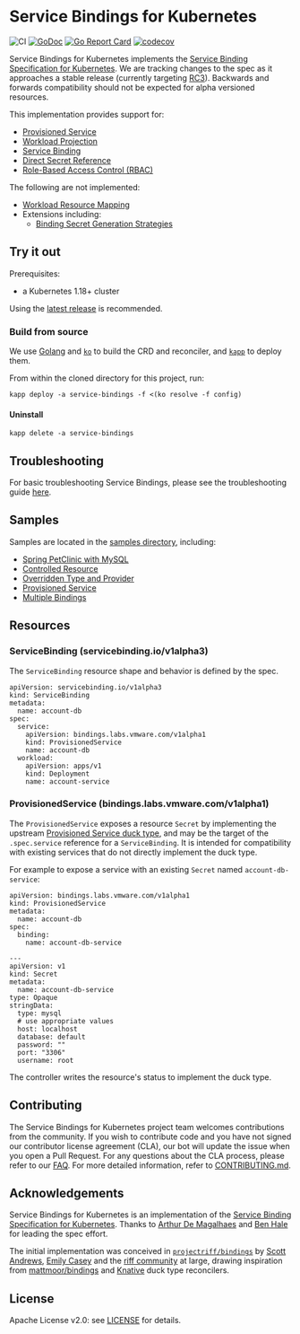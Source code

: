 
# Service Bindings for Kubernetes

![CI](https://github.com/vmware-tanzu/servicebinding/workflows/CI/badge.svg?branch=main)
[![GoDoc](https://godoc.org/github.com/vmware-tanzu/servicebinding?status.svg)](https://godoc.org/github.com/vmware-tanzu/servicebinding)
[![Go Report Card](https://goreportcard.com/badge/github.com/vmware-tanzu/servicebinding)](https://goreportcard.com/report/github.com/vmware-tanzu/servicebinding)
[![codecov](https://codecov.io/gh/vmware-tanzu/servicebinding/branch/main/graph/badge.svg)](https://codecov.io/gh/vmware-tanzu/servicebinding)


Service Bindings for Kubernetes implements the [Service Binding Specification for Kubernetes](https://servicebinding.io/). We are tracking changes to the spec as it approaches a stable release (currently targeting [RC3](https://github.com/servicebinding/spec/tree/v1.0.0-rc3)). Backwards and forwards compatibility should not be expected for alpha versioned resources.

This implementation provides support for:
- [Provisioned Service](https://github.com/servicebinding/spec/tree/v1.0.0-rc3#provisioned-service)
- [Workload Projection](https://github.com/servicebinding/spec/tree/v1.0.0-rc3#workload-projection)
- [Service Binding](https://github.com/servicebinding/spec/tree/v1.0.0-rc3#service-binding)
- [Direct Secret Reference](https://github.com/servicebinding/spec/tree/v1.0.0-rc3#direct-secret-reference)
- [Role-Based Access Control (RBAC)](https://github.com/servicebinding/spec/tree/v1.0.0-rc3#role-based-access-control-rbac)

The following are not implemented:
- [Workload Resource Mapping](https://github.com/servicebinding/spec/tree/v1.0.0-rc3#workload-resource-mapping)
- Extensions including:
  - [Binding Secret Generation Strategies](https://github.com/servicebinding/spec/blob/v1.0.0-rc3/extensions/secret-generation.md)

## Try it out

Prerequisites:
- a Kubernetes 1.18+ cluster

Using the [latest release](https://github.com/vmware-tanzu/servicebinding/releases/latest) is recommended.

### Build from source

We use [Golang](https://golang.org) and [`ko`](https://github.com/google/ko) to build the CRD and reconciler, and [`kapp`](https://get-kapp.io) to deploy them.

From within the cloned directory for this project, run:

```
kapp deploy -a service-bindings -f <(ko resolve -f config)
```

#### Uninstall

```
kapp delete -a service-bindings
```

## Troubleshooting

For basic troubleshooting Service Bindings, please see the troubleshooting guide [here](./docs/troubleshooting.md).

## Samples

Samples are located in the [samples directory](./samples), including:

- [Spring PetClinic with MySQL](./samples/spring-petclinic)
- [Controlled Resource](./samples/controlled-resource)
- [Overridden Type and Provider](./samples/overridden-type-provider)
- [Provisioned Service](./samples/provisioned-service)
- [Multiple Bindings](./samples/multi-binding)

## Resources

### ServiceBinding (servicebinding.io/v1alpha3)

The `ServiceBinding` resource shape and behavior is defined by the spec.

```
apiVersion: servicebinding.io/v1alpha3
kind: ServiceBinding
metadata:
  name: account-db
spec:
  service:
    apiVersion: bindings.labs.vmware.com/v1alpha1
    kind: ProvisionedService
    name: account-db
  workload:
    apiVersion: apps/v1
    kind: Deployment
    name: account-service
```

### ProvisionedService (bindings.labs.vmware.com/v1alpha1)

The `ProvisionedService` exposes a resource `Secret` by implementing the upstream [Provisioned Service duck type](https://github.com/k8s-service-bindings/spec#provisioned-service), and may be the target of the `.spec.service` reference for a `ServiceBinding`. It is intended for compatibility with existing services that do not directly implement the duck type.

For example to expose a service with an existing `Secret` named `account-db-service`:

```
apiVersion: bindings.labs.vmware.com/v1alpha1
kind: ProvisionedService
metadata:
  name: account-db
spec:
  binding:
    name: account-db-service

---
apiVersion: v1
kind: Secret
metadata:
  name: account-db-service
type: Opaque
stringData:
  type: mysql
  # use appropriate values
  host: localhost
  database: default
  password: ""
  port: "3306"
  username: root
```

The controller writes the resource's status to implement the duck type.

## Contributing

The Service Bindings for Kubernetes project team welcomes contributions from the community. If you wish to contribute code and you have not signed our contributor license agreement (CLA), our bot will update the issue when you open a Pull Request. For any questions about the CLA process, please refer to our [FAQ](https://cla.vmware.com/faq). For more detailed information, refer to [CONTRIBUTING.md](CONTRIBUTING.md).

## Acknowledgements

Service Bindings for Kubernetes is an implementation of the [Service Binding Specification for Kubernetes](https://github.com/k8s-service-bindings/spec). Thanks to [Arthur De Magalhaes](https://github.com/arthurdm) and [Ben Hale](https://github.com/nebhale) for leading the spec effort. 

The initial implementation was conceived in [`projectriff/bindings`](https://github.com/projectriff/bindings/) by [Scott Andrews](https://github.com/scothis), [Emily Casey](https://github.com/ekcasey) and the [riff community](https://github.com/orgs/projectriff/people) at large, drawing inspiration from [mattmoor/bindings](https://github.com/mattmoor/bindings) and [Knative](https://knative.dev) duck type reconcilers.

## License

Apache License v2.0: see [LICENSE](./LICENSE) for details.
